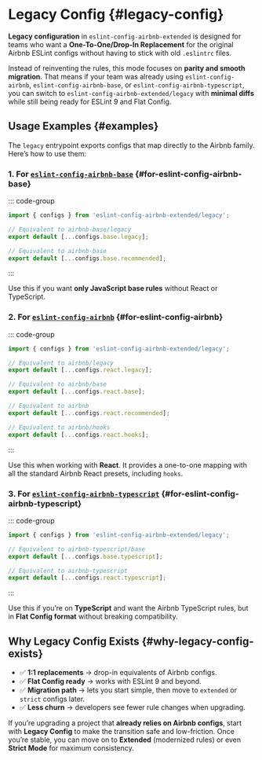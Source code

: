 # Legacy Config {#legacy-config}

**Legacy configuration** in `eslint-config-airbnb-extended` is designed for teams who want a **One-To-One/Drop-In Replacement** for the original Airbnb ESLint configs without having to stick with old `.eslintrc` files.

Instead of reinventing the rules, this mode focuses on **parity and smooth migration**. That means if your team was already using `eslint-config-airbnb`, `eslint-config-airbnb-base`, or `eslint-config-airbnb-typescript`, you can switch to `eslint-config-airbnb-extended/legacy` with **minimal diffs** while still being ready for ESLint 9 and Flat Config.

## Usage Examples {#examples}

The `legacy` entrypoint exports configs that map directly to the Airbnb family. Here’s how to use them:

### 1. For [`eslint-config-airbnb-base`](https://www.npmjs.com/package/eslint-config-airbnb-base) {#for-eslint-config-airbnb-base}

::: code-group

```ts [eslint.config.mjs]
import { configs } from 'eslint-config-airbnb-extended/legacy';

// Equivalent to airbnb-base/legacy
export default [...configs.base.legacy];

// Equivalent to airbnb-base
export default [...configs.base.recommended];
```

:::

Use this if you want **only JavaScript base rules** without React or TypeScript.

### 2. For [`eslint-config-airbnb`](https://www.npmjs.com/package/eslint-config-airbnb) {#for-eslint-config-airbnb}

::: code-group

```ts [eslint.config.mjs]
import { configs } from 'eslint-config-airbnb-extended/legacy';

// Equivalent to airbnb/legacy
export default [...configs.react.legacy];

// Equivalent to airbnb/base
export default [...configs.react.base];

// Equivalent to airbnb
export default [...configs.react.recommended];

// Equivalent to airbnb/hooks
export default [...configs.react.hooks];
```

:::

Use this when working with **React**. It provides a one-to-one mapping with all the standard Airbnb React presets, including `hooks`.

### 3. For [`eslint-config-airbnb-typescript`](https://www.npmjs.com/package/eslint-config-airbnb-typescript) {#for-eslint-config-airbnb-typescript}

::: code-group

```ts [eslint.config.mjs]
import { configs } from 'eslint-config-airbnb-extended/legacy';

// Equivalent to airbnb-typescript/base
export default [...configs.base.typescript];

// Equivalent to airbnb-typescript
export default [...configs.react.typescript];
```

:::

Use this if you’re on **TypeScript** and want the Airbnb TypeScript rules, but in **Flat Config format** without breaking compatibility.

## Why Legacy Config Exists {#why-legacy-config-exists}

- ✅ **1:1 replacements** → drop-in equivalents of Airbnb configs.
- ✅ **Flat Config ready** → works with ESLint 9 and beyond.
- ✅ **Migration path** → lets you start simple, then move to `extended` or `strict` configs later.
- ✅ **Less churn** → developers see fewer rule changes when upgrading.

If you’re upgrading a project that **already relies on Airbnb configs**, start with **Legacy Config** to make the transition safe and low-friction. Once you’re stable, you can move on to **Extended** (modernized rules) or even **Strict Mode** for maximum consistency.
